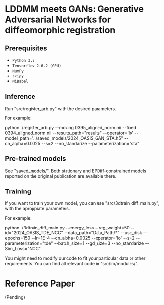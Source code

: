 # LDDMM meets GANs: Generative Adversarial Networks for diffeomorphic registration

## Prerequisites
- `Python 3.6`
- `Tensorflow 2.6.2 (GPU)`
- `NumPy`
- `scipy`
- `NiBabel`

## Inference

Run "src/register_arb.py" with the desired parameters.

For example: 

python ./register_arb.py --moving 0395_aligned_norm.nii --fixed 0394_aligned_norm.nii --results_path="results"  --operator='lo' --model_path="../saved_models/2024_OASIS_GAN_STA.h5" --cn_alpha=0.0025 --s=2 --no_standarize --parameterization="sta"

## Pre-trained models

See "saved_models/". Both stationary and EPDiff-constrained models reported on the original publication are available there.

## Training

If you want to train your own model, you can use "src/3dtrain_diff_main.py", with the aproppiate parameters.

For example: 

python ./3dtrain_diff_main.py --energy_loss --reg_weight=50 --id="2024_OASIS_TDE_NCC" --data_path="Data_Path/*"  --use_disk --epochs=150 --lr=1E-4 --cn_alpha=0.0025  --operator='lo' --s=2 --parameterization="tde" --batch_size=1 --gd_size=3 --no_standarize --Sim_Loss="NCC"


You might need to modify our code to fit your particular data or other requirements. You can find all relevant code in "src/lib/modules/".

# Reference Paper

(Pending)